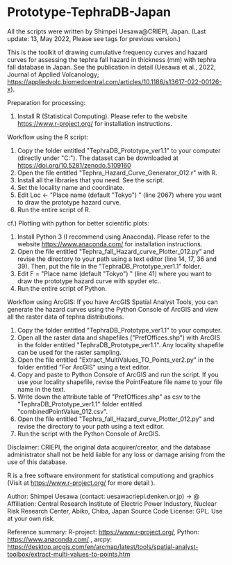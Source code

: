 # Prototype-TephraDB-Japan

All the scripts were written by Shimpei Uesawa@CRIEPI, Japan. 
(Last update: 13, May 2022, Please see tags for previous version.)

This is the toolkit of drawing cumulative frequency curves and hazard curves for assessing the tephra fall hazard in thickness (mm) with tephra fall database in Japan. 
See the publication in detail (Uesawa et al., 2022, Journal of Applied Volcanology; https://appliedvolc.biomedcentral.com/articles/10.1186/s13617-022-00126-x). 

Preparation for processing:
1. Install R (Statistical Computing). Please refer to the website https://www.r-project.org/ for installation instructions.

Workflow using the R script:
1. Copy the folder entitled "TephraDB_Prototype_ver1.1" to your computer (directly under "C:"). The dataset can be downloaded at https://doi.org/10.5281/zenodo.5109160
2. Open the file entitled "Tephra_Hazard_Curve_Generator_012.r" with R.
3. Install all the libraries that you need. See the script.
4. Set the locality name and coordinate.
5. Edit Loc <- "Place name (default "Tokyo") " (line 2067) where you want to draw the prototype hazard curve.
6. Run the entire script of R.

cf.) Plotting with python for better scientific plots:
1. Install Python 3 (I recommend using Anaconda). Please refer to the website https://www.anaconda.com/ for installation instructions. 
2. Open the file entitled "Tephra_fall_Hazard_curve_Plotter_012.py" and revise the directory to your path using a text editor (line 14, 17, 36 and 39). Then, put the file in the "TephraDB_Prototype_ver1.1" folder.
4. Edit F = "Place name (default "Tokyo") " (line 41) where you want to draw the prototype hazard curve with spyder etc..
5. Run the entire script of Python.

Workflow using ArcGIS:
If you have ArcGIS Spatial Analyst Tools, you can generate the hazard curves using the Python Console of ArcGIS and view all the raster data of tephra distributions.
1. Copy the folder entitled "TephraDB_Prototype_ver1.1" to your computer. 
2. Open all the raster data and shapefiles ("PrefOffices.shp") with ArcGIS in the folder entitled "TephraDB_Prototype_ver1.1". Any locality shapefile can be used for the raster sampling.
3. Open the file entitled "Extract_MultiValues_TO_Points_ver2.py" in the folder entitled "For ArcGIS" using a text editor.
4. Copy and paste to Python Console of ArcGIS and run the script. If you use your locality shapefile, revise the PointFeature file name to your file name in the text.
5. Write down the attribute table of "PrefOffices.shp" as csv to the "TephraDB_Prototype_ver1.1" folder entitled "combinedPointValue_012.csv".
6. Open the file entitled "Tephra_fall_Hazard_curve_Plotter_012.py" and revise the directory to your path using a text editor.
11. Run the script with the Python Console of ArcGIS.

Disclaimer:
CRIEPI, the original data acquirer/creator, and the database administrator shall not be held liable for any loss or damage arising from the use of this database.

R is a free software environment for statistical computiong and graphics (Visit at https://www.r-project.org/ for more detail ).

Author: Shimpei Uesawa (contact: uesawa<at>criepi.denken.or.jp) <at> -> @
Affiliation: Central Research Institute of Electric Power Industory, Nuclear Risk Research Center, Abiko, Chiba, Japan
Source Code License: GPL. Use at your own risk.

Reference summary:
  R-project: https://www.r-project.org/,
  Python: https://www.anaconda.com/ ,
  arcpy: https://desktop.arcgis.com/en/arcmap/latest/tools/spatial-analyst-toolbox/extract-multi-values-to-points.htm
